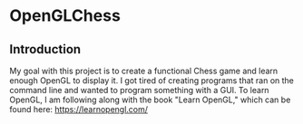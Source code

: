 # OpenGLChess

## Introduction
My goal with this project is to create a functional Chess game and learn enough OpenGL to display it. I got tired of creating programs that ran on the command line and wanted to program something with a GUI. To learn OpenGL, I am following along with the book "Learn OpenGL,"
which can be found here: https://learnopengl.com/
